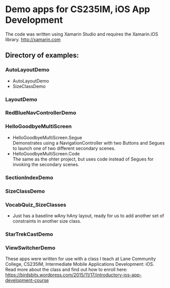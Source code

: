 # Demo apps for CS235IM, iOS App Development

The code was written using Xamarin Studio and requires the Xamarin.iOS library.  http://xamarin.com

## Directory of examples:
### AutoLayoutDemo
- AutoLayoutDemo
- SizeClassDemo

### LayoutDemo

### RedBlueNavControllerDemo

### HelloGoodbyeMultiScreen
- HelloGoodbyeMultiScreen.Segue  
Demonstrates using a NavigationController with two Buttons and Segues to launch one of two different secondary scenes.
- HelloGoodbyeMultiScreen.Code  
The same as the ohter project, but uses code instead of Segues for invoking the secondary scenes.

### SectionIndexDemo

### SizeClassDemo

### VocabQuiz_SizeClasses
- Just has a baseline wAny hAny layout, ready for us to add another set of constraints in another size class.

### StarTrekCastDemo

### ViewSwitcherDemo


These apps were written for use with a class I teach at Lane Community College,
CS235IM, Intermediate Mobile Applications Development: iOS.
Read more about the class and find out how to enroll here:
https://birdsbits.wordpress.com/2015/11/17/introductory-ios-app-development-course
